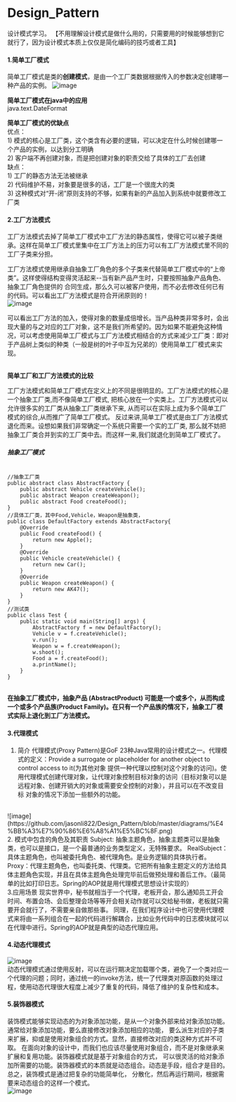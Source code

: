 # Design_Pattern
设计模式学习。 
【不用理解设计模式是做什么用的，只需要用的时候能够想到它就行了，因为设计模式本质上仅仅是简化编码的技巧或者工具】

#### 1.简单工厂模式
简单工厂模式是类的**创建模式**，是由一个工厂类数据根据传入的参数决定创建哪一种产品的实例。
![image](https://github.com/jasonli822/Design_Pattern/blob/master/diagrams/%E7%AE%80%E5%8D%95%E5%B7%A5%E5%8E%82%E6%A8%A1%E5%BC%8F.png)

**简单工厂模式在java中的应用** 
<br/>java.text.DateFormat

**简单工厂模式的优缺点**
<br/>优点：
<br/>1) 模式的核心是工厂类，这个类含有必要的逻辑，可以决定在什么时候创建哪一个产品的实例，以达到分工明确
<br/>2) 客户端不再创建对象，而是把创建对象的职责交给了具体的工厂去创建
<br/>缺点：
<br/>1) 工厂的静态方法无法被继承
<br/>2) 代码维护不易，对象要是很多的话，工厂是一个很庞大的类
<br/>3) 这种模式对“开-闭”原则支持的不够，如果有新的产品加入到系统中就要修改工厂类 

#### 2.工厂方法模式
工厂方法模式去掉了简单工厂模式中工厂方法的静态属性，使得它可以被子类继承。这样在简单工厂模式里集中在工厂方法上的压力可以有工厂方法模式里不同的工厂子类来分担。

工厂方法模式使用继承自抽象工厂角色的多个子类来代替简单工厂模式中的“上帝类”。这样使得结构变得灵活起来--当有新产品产生时，只要按照抽象产品角色、抽象工厂角色提供的
合同生成，那么久可以被客户使用，而不必去修改任何已有的代码。可以看出工厂方法模式是符合开闭原则的！
<br/>
![image](https://github.com/jasonli822/Design_Pattern/blob/master/diagrams/%E5%B7%A5%E5%8E%82%E6%A8%A1%E5%BC%8F.png)

可以看出工厂方法的加入，使得对象的数量成倍增长。当产品种类非常多时，会出现大量的与之对应的工厂对象，这不是我们所希望的。因为如果不能避免这种情况，可以考虑使用简单工厂模式与工厂方法模式相结合的方式来减少工厂类：即对于产品树上类似的种类（一般是树的叶子中互为兄弟的）使用简单工厂模式来实现。

<br/>**简单工厂和工厂方法模式的比较**

工厂方法模式和简单工厂模式在定义上的不同是很明显的。工厂方法模式的核心是一个抽象工厂类,而不像简单工厂模式, 把核心放在一个实类上。工厂方法模式可以允许很多实的工厂类从抽象工厂类继承下来, 从而可以在实际上成为多个简单工厂模式的综合,从而推广了简单工厂模式。 
反过来讲,简单工厂模式是由工厂方法模式退化而来。设想如果我们非常确定一个系统只需要一个实的工厂类, 那么就不妨把抽象工厂类合并到实的工厂类中去。而这样一来,我们就退化到简单工厂模式了。

##### 抽象工厂模式
<pre>
<code>
//抽象工厂类
public abstract class AbstractFactory {
    public abstract Vehicle createVehicle();
    public abstract Weapon createWeapon();
    public abstract Food createFood();
}
//具体工厂类，其中Food,Vehicle，Weapon是抽象类，
public class DefaultFactory extends AbstractFactory{
    @Override
    public Food createFood() {
        return new Apple();
    }
    @Override
    public Vehicle createVehicle() {
        return new Car();
    }
    @Override
    public Weapon createWeapon() {
        return new AK47();
    }
}
//测试类
public class Test {
    public static void main(String[] args) {
        AbstractFactory f = new DefaultFactory();
        Vehicle v = f.createVehicle();
        v.run();
        Weapon w = f.createWeapon();
        w.shoot();
        Food a = f.createFood();
        a.printName();
    }
}
</code>
</pre>

**在抽象工厂模式中，抽象产品 (AbstractProduct) 可能是一个或多个，从而构成一个或多个产品族(Product Family)。在只有一个产品族的情况下，抽象工厂模式实际上退化到工厂方法模式。**



#### 3.代理模式

1. 简介
代理模式(Proxy Pattern)是GoF 23种Java常用的设计模式之一。代理模式的定义：Provide a surrogate or placeholder for another object to control access to it(为其他对象
提供一种代理以控制对这个对象的访问)。使用代理模式创建代理对象，让代理对象控制目标对象的访问（目标对象可以是远程对象、创建开销大的对象或需要安全控制的对象），并且可以在不改变目标
对象的情况下添加一些额外的功能。
<br/>
![image](https://github.com/jasonli822/Design_Pattern/blob/master/diagrams/%E4%BB%A3%E7%90%86%E6%A8%A1%E5%BC%8F.png)

<br/>
2. 模式中包含的角色及其职责
Subject: 抽象主题角色，抽象主题类可以是抽象类，也可以是接口，是一个最普通的业务类型定义，无特殊要求。
RealSubject：具体主题角色，也叫被委托角色、被代理角色。是业务逻辑的具体执行者。
Proxy：代理主题角色，也叫委托类、代理类。它把所有抽象主题定义的方法给具体主题角色实现，并且在具体主题角色处理完毕前后做预处理和善后工作。（最简单的比如打印日志。Spring的AOP就是用代理模式思想设计实现的）

<br/>
3.应用场景
现实世界中，秘书就相当于一个代理，老板开会，那么通知员工开会时间、布置会场、会后整理会场等等开会相关动作就可以交给秘书做，老板就只需要开会就行了，不需要亲自做那些事。
同理，在我们程序设计中也可使用代理模式来将由一系列组合在一起的代码进行解耦合，比如业务代码中的日志模块就可以在代理中进行。Spring的AOP就是典型的动态代理应用。

#### 4.动态代理模式
![image](https://github.com/jasonli822/Design_Pattern/blob/master/diagrams/%E5%8A%A8%E6%80%81%E4%BB%A3%E7%90%86%E6%A8%A1%E5%BC%8F.png)
<br/>动态代理模式通过使用反射，可以在运行期决定加载哪个类，避免了一个类对应一个代理的问题；同时，通过统一的invoke方法，统一了代理类对原函数的处理过程，使用动态代理很大程度上减少了重复的代码，降低了维护的复杂性和成本。


#### 5.装饰器模式
装饰模式能够实现动态的为对象添加功能，是从一个对象外部来给对象添加功能。通常给对象添加功能，要么直接修改对象添加相应的功能，
要么派生对应的子类来扩展，抑或是使用对象组合的方式。显然，直接修改对应的类这种方式并不可取。
在面向对象的设计中，而我们也应该尽量使用对象组合，而不是对象继承来扩展和复用功能。装饰器模式就是基于对象组合的方式，
可以很灵活的给对象添加所需要的功能。装饰器模式的本质就是动态组合。动态是手段，组合才是目的。总之，装饰模式是通过把复杂的功能简单化，
分散化，然后再运行期间，根据需要来动态组合的这样一个模式。
<br>
![image](https://github.com/jasonli822/Design_Pattern/blob/master/diagrams/%E8%A3%85%E9%A5%B0%E5%99%A8%E6%A8%A1%E5%BC%8F.png)
